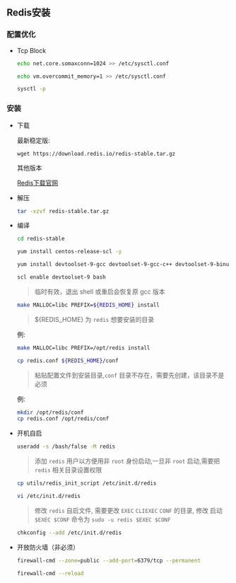 ## Redis安装

### 配置优化

- Tcp Block
  
  ```sh
  echo net.core.somaxconn=1024 >> /etc/sysctl.conf
  ```
  
  ```sh
  echo vm.overcommit_memory=1 >> /etc/sysctl.conf
  ```
  
  ```sh
  sysctl -p
  ```

### 安装

- 下载

  最新稳定版:
  ```
  wget https://download.redis.io/redis-stable.tar.gz
  ```

  其他版本

  [Redis下载官网](https://download.redis.io/releases/)

- 解压

  ```sh
  tar -xzvf redis-stable.tar.gz
  ```

- 编译

  ```sh
  cd redis-stable
  ```

  ```sh
  yum install centos-release-scl -y
  ```
  
  ```sh
  yum install devtoolset-9-gcc devtoolset-9-gcc-c++ devtoolset-9-binutils -y
  ```
  
  ```sh
  scl enable devtoolset-9 bash
  ```
  > 临时有效，退出 shell 或重启会恢复原 gcc 版本

  ```sh
  make MALLOC=libc PREFIX=${REDIS_HOME} install
  ```
  > ${REDIS_HOME} 为 `redis` 想要安装的目录
  
  例:

  ```sh
  make MALLOC=libc PREFIX=/opt/redis install
  ```
  
  ```sh
  cp redis.conf ${REDIS_HOME}/conf
  ```
  > 粘贴配置文件到安装目录,`conf` 目录不存在，需要先创建，该目录不是必须

  例:

  ```sh
  mkdir /opt/redis/conf
  cp redis.conf /opt/redis/conf
  ```

- 开机自启

  ```sh
  useradd -s /bash/false -M redis
  ```
  > 添加 `redis` 用户以方便用非 `root` 身份启动,一旦非 `root` 启动,需要把 `redis` 相关目录设置权限

  ```sh
  cp utils/redis_init_script /etc/init.d/redis
  ```
  
  ```sh
  vi /etc/init.d/redis
  ```
  > 修改 `redis` 自启文件, 需要更改 `EXEC` `CLIEXEC` `CONF` 的目录, 修改 启动 `$EXEC $CONF` 命令为 `sudo -u redis $EXEC $CONF` 

  ```sh
  chkconfig --add /etc/init.d/redis
  ```

- 开放防火墙（非必须）

  ```sh
  firewall-cmd --zone=public --add-port=6379/tcp --permanent
  ```

  ```sh
  firewall-cmd --reload
  ```
